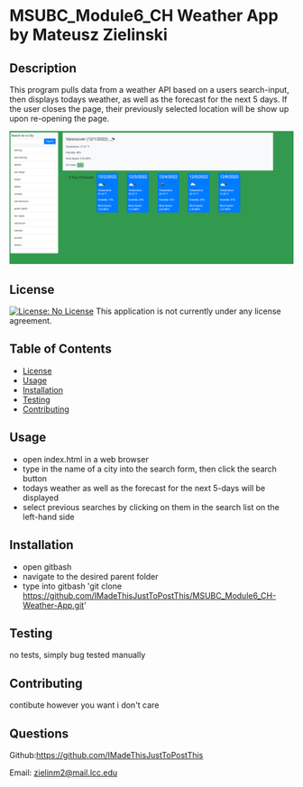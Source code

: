   # MSUBC_Module6_CH Weather App by Mateusz Zielinski
  ## Description
  This program pulls data from a weather API based on a users search-input, then displays todays weather, as well as the forecast for the next 5 days. If the user closes the page, their previously selected location will be show up upon re-opening the page.
  
  ![Alt text](EXAMPLE.png)
  ## License
  [![License: No License](https://img.shields.io/badge/License--lightgrey.svg)](https://opensource.org/licenses/)
  This application is not currently under any license agreement.
  ## Table of Contents
  - [License](#License)
  - [Usage](#Usage)
  - [Installation](#Installation)
  - [Testing](#Testing)
  - [Contributing](#Contributing)
  ## Usage
  - open index.html in a web browser
  - type in the name of a city into the search form, then click the search button
  - todays weather as well as the forecast for the next 5-days will be displayed
  - select previous searches by clicking on them in the search list on the left-hand side
  ## Installation
  - open gitbash
  - navigate to the desired parent folder 
  - type into gitbash 'git clone https://github.com/IMadeThisJustToPostThis/MSUBC_Module6_CH-Weather-App.git'
  ## Testing
  no tests, simply bug tested manually
  ## Contributing
  contibute however you want i don't care
  ## Questions
  Github:<https://github.com/IMadeThisJustToPostThis>
  
  Email: zielinm2@mail.lcc.edu